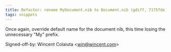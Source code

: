 ```yaml
---
title: Refactor: rename MyDocument.nib to Document.nib (gdiff, 7175fde)
tags: snippets
---
```


Once again, override default name for the document nib, this time losing the unnecessary "My" prefix.

Signed-off-by: Wincent Colaiuta &lt;win@wincent.com&gt;

